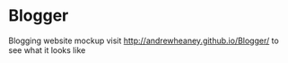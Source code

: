 # Blogger
Blogging website mockup 
visit http://andrewheaney.github.io/Blogger/ to see what it looks like
